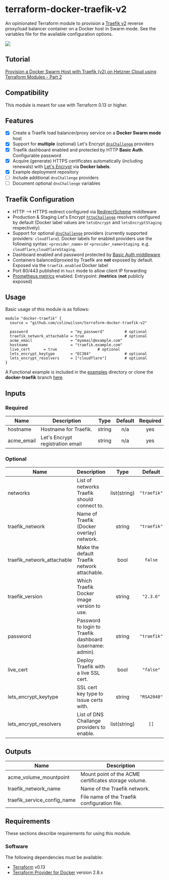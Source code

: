 # terraform-docker-traefik-v2
An opinionated Terraform module to provision a [Traefik v2](https://github.com/traefik/traefik) reverse proxy/load balancer container on a Docker host in Swarm mode. See the variables file for the available configuration options.

![](https://res.cloudinary.com/qunux/image/upload/v1608070821/traefik_2.3.5_ds_screenshot_2_opt_fqyanb.png)

## Tutorial

[Provision a Docker Swarm Host with Traefik (v2) on Hetzner Cloud using Terraform Modules - Part 2](https://colinwilson.uk/2020/12/18/provision-a-docker-swarm-host-with-traefik-v2-on-hetzner-cloud-using-terraform-modules-part-2/)
## Compatibility

This module is meant for use with Terraform 0.13 or higher.


## Features
* [x] Create a Traefik load balancer/proxy service on a **Docker Swarm mode** host
* [x] Support for **multiple** (optional) Let's Encrypt [`dnsChallenge`](https://doc.traefik.io/traefik/https/acme/#dnschallenge) providers
* [x] Traefik dashboard enabled and protected by HTTP **Basic Auth**. Configurable password
* [x] Acquire (generate) HTTPS certificates automatically (including renewals) with [Let's Encrypt](https://letsencrypt.org/) via **Docker labels**.
* [x] Example deployment repository
* [ ] Include additional `dnsChallenge` providers
* [ ] Document optional `dnsChallenge` variables

## Traefik Configuration

* HTTP --> HTTPS redirect configured via [RedirectScheme](https://doc.traefik.io/traefik/middlewares/redirectscheme/) middleware
* Production & Staging Let's Encrypt [`httpChallenge`](https://doc.traefik.io/traefik/https/acme/#httpchallenge) resolvers configured by default (Docker label values are `letsEncrypt` and `letsEncryptStaging` respectively)
* Support for optional [`dnsChallenge`](https://doc.traefik.io/traefik/https/acme/#dnschallenge) providers (currently supported providers: `cloudflare`). Docker labels for enabled providers use the following syntax: `<provider_name>` or `<provider_name>Staging`. e.g. `cloudflare`,`cloudflareStaging`.
* Dashboard enabled and password protected by [Basic Auth middleware](https://doc.traefik.io/traefik/middlewares/basicauth/)
* Containers balanced/proxied by Traefik are **not** exposed by default. Exposed via the `traefik.enabled` Docker label
* Port 80/443 published in `host` mode to allow client IP forwarding
* [Prometheus metrics](https://doc.traefik.io/traefik/observability/metrics/prometheus/) enabled. Entrypoint: **/metrics** (**not** publicly exposed)

## Usage

Basic usage of this module is as follows:

```hcl
module "docker-traefik" {
  source = "github.com/colinwilson/terraform-docker-traefik-v2"

  password                   = "my_password"         # optional
  traefik_network_attachable = true                  # optional
  acme_email                 = "myemail@example.com"
  hostname                   = "traefik.example.com"
  live_cert      = true                  # optional
  lets_encrypt_keytype       = "EC384"               # optional
  lets_encrypt_resolvers     = ["cloudflare"]        # optional
}
```

A Functional example is included in the
[examples](./examples/) directory or clone the **docker-traefik** branch [here](https://github.com/colinwilson/example-terraform-modules)

<!-- BEGINNING OF PRE-COMMIT-TERRAFORM DOCS HOOK -->
## Inputs

### Required

| Name | Description | Type | Default | Required |
|------|-------------|:----:|:-----:|:-----:|
| hostname | Hostname for Traefik. | string | n/a | yes |
| acme_email | Let's Encrypt registration email | string | n/a | yes |

### Optional

| Name | Description | Type | Default | Required |
|------|-------------|:----:|:-----:|:-----:|
| networks | List of networks Traefik should connect to. | list(string) | `"traefik"` | no |
| traefik_network | Name of Traefik (Docker overlay) network. | string | `"traefik"` | no |
| traefik_network_attachable | Make the default Traefik network attachable. | bool | `false` | no |
| traefik_version | Which Traefik Docker image version to use. | string | `"2.3.6"` | no |
| password | Password to login to Traefik dashboard (username: admin). | string | `"traefik"` | no |
| live_cert | Deploy Traefik with a live SSL cert. | bool | `"false"` | no |
| lets_encrypt_keytype | SSL cert key type to issue certs with. | string |`"RSA2048"` | no |
| lets_encrypt_resolvers | List of DNS Challange providers to enable. | list(string) | `[]`| no |

## Outputs

| Name | Description |
|------|-------------|
| acme_volume_mountpoint | Mount point of the ACME certificates storage volume. |
| traefik_network_name | Name of the Traefik network. |
| traefik_service_config_name | File name of the Traefik configuration file. |

<!-- END OF PRE-COMMIT-TERRAFORM DOCS HOOK -->

## Requirements

These sections describe requirements for using this module.

### Software

The following dependencies must be available:

- [Terraform](https://www.terraform.io/downloads.html) v0.13
- [Terraform Provider for Docker](https://registry.terraform.io/providers/kreuzwerker/docker/latestt) version 2.8.x


